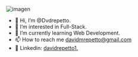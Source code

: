 ![imagen](https://media.licdn.com/dms/image/v2/D4D16AQGEG0gBXDHlVA/profile-displaybackgroundimage-shrink_350_1400/B4DZXSNMJ.HIAY-/0/1742988429226?e=1748476800&v=beta&t=RmQUEIxuv7PxENfm9NHgmwjvY9UVHN4knkkulIKAjJc)

- 👋 Hi, I’m @Dvdrepetto.
- 👀 I’m interested in Full-Stack.
- 🌱 I’m currently learning Web Development.
- 📫 How to reach me davidmrepetto@gmail.com
- 📶 Linkedin: <a href="https://www.linkedin.com/in/davidrepetto1/">davidrepetto1.</a>
<!---
Dvdrepetto/Dvdrepetto is a ✨ special ✨ repository because its `README.md` (this file) appears on your GitHub profile.
You can click the Preview link to take a look at your changes.
--->

